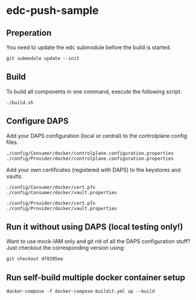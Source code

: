 # edc-push-sample

## Preperation
You need to update the edc submodule before the build is started.

```shell
git submodule update --init
```

## Build

To build all components in one command, execute the following script.

```shell
./build.sh
```

## Configure DAPS

Add your DAPS configuration (local or central) to the controlplane config files.

```shell
./config/Consumer/docker/controlplane.configuration.properties
./config/Provider/docker/controlplane.configuration.properties
```

Add your own certificates (registered with DAPS) to the keystores and vaults.

```shell
./config/Consumer/docker/cert.pfx
./config/Consumer/docker/vault.properties

./config/Provider/docker/cert.pfx
./config/Provider/docker/vault.properties
```

## Run it without using DAPS (local testing only!)
Want to use mock-IAM only and git rid of all the DAPS configuration stuff? Just checkout the corresponding version using:
```shell
git checkout df8395ee
```

## Run self-build multiple docker container setup 

```shell
docker-compose -f docker-compose-buildit.yml up --build
```